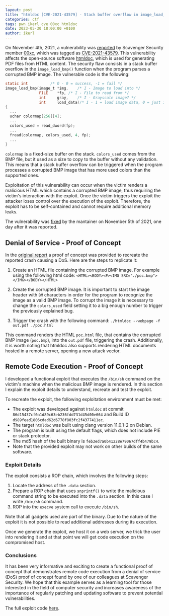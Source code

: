 ```yaml
---
layout: post
title: "htmldoc [CVE-2021-43579] - Stack buffer overflow in image_load_bmp()"
categories: ctf
tags: pwn ikerl cve 00xc htmldoc
date: 2023-05-30 18:00:00 +0100
author: ikerl
---
```


On November 4th, 2021, a vulnerability was [reported](https://github.com/michaelrsweet/htmldoc/issues/453) by Scavenger Security member [00xc](https://scavengersecurity.com/tags/00xc/), which was tagged as [CVE-2021-43579](https://nvd.nist.gov/vuln/detail/CVE-2021-43579). This vulnerability affects the open-source software [htmldoc](https://github.com/michaelrsweet/htmldoc), which is used for generating PDF files from HTML content. The security flaw consists in a stack buffer overflow in the `image_load_bmp()` function when the program parses a corrupted BMP image. The vulnerable code is the following:

```c
static int          /* O - 0 = success, -1 = fail */
image_load_bmp(image_t *img,    /* I - Image to load into */
               FILE    *fp, /* I - File to read from */
               int     gray,    /* I - Grayscale image? */
               int     load_data)/* I - 1 = load image data, 0 = just info */
{
  ...
  uchar colormap[256][4];
  ...
  colors_used = read_dword(fp);
  ...
  fread(colormap, colors_used, 4, fp);
  ...
}
```

`colormap` is a fixed-size buffer on the stack. `colors_used` comes from the BMP file, but it used as a size to copy to the buffer without any validation. This means that a stack buffer overflow can be triggered when the program processes a corrupted BMP image that has more used colors than the supported ones.

Exploitation of this vulnerability can occur when the victim renders a malicious HTML which contains a corrupted BMP image, thus requiring the victim's interaction with the exploit. Once the victim triggers the exploit the attacker loses control over the execution of the exploit. Therefore, the exploit has to be self-contained and cannot require additional memory leaks.

The vulnerability was [fixed](https://github.com/michaelrsweet/htmldoc/commit/27d08989a5a567155d506ac870ae7d8cc88fa58b) by the mantainer on November 5th of 2021, one day after it was reported.

## Denial of Service - Proof of Concept

In the [original report](https://github.com/michaelrsweet/htmldoc/issues/453) a proof of concept was provided to recreate the reported crash causing a DoS. Here are the steps to replicate it:

1. Create an HTML file containing the corrupted BMP image. For example using the following html code: `<HTML><BODY><P><IMG SRC="./poc.bmp"></IMG></BODY></HTML>`

2. Create the corrupted BMP image. It is important to start the image header with `BM` characters in order for the program to recognize the image as a valid BMP image. To corrupt the image it is necessary to change the `colors_used` field setting it to a big enough number to trigger the previously explained bug.

3. Trigger the crash with the following command: `./htmldoc --webpage -f out.pdf ./poc.html`

This command renders the HTML `poc.html` file, that contains the corrupted BMP image (`poc.bmp`), into the `out.pdf` file, triggering the crash. Additionally, it is worth noting that htmldoc also supports rendering HTML documents hosted in a remote server, opening a new attack vector.

## Remote Code Execution - Proof of Concept

I developed a functional exploit that executes the `/bin/sh` command on the victim's machine when the malicious BMP image is rendered. In this section I explain the exploit details to understand, recreate and test the exploit.

To recreate the exploit, the following exploitation environment must be met:

- The exploit was developed against `htmldoc` at commit `86d15437cf0a1d89c63eb236fdd731d45d00e664` and Build ID `d989fead1806cdad62d6778f803fc2f4377411ec`.
- The target `htmldoc` was built using clang version 11.0.1-2 on Debian.
- The program is built using the default flags, which does not include PIE or stack protector.
- The md5 hash of the built binary is `feb3ed7a0b41228e79067dff4b479bc4`.
- Note that the provided exploit may not work on other builds of the same software.

### Exploit Details

The exploit consists a ROP chain, which involves the following steps:

1. Locate the address of the `.data` section.
2. Prepare a ROP chain that uses `snprintf()` to write the malicious command string to be executed into the `.data` section. In this case I write `/bin/sh` command.
3. ROP into the `execve` system call to execute `/bin/sh`.

Note that all gadgets used are part of the binary. Due to the nature of the exploit it is not possible to read additional addresses during its execution.

Once we generate the exploit, we host it on a web server, we trick the user into rendering it and at that point we will get code execution on the compromised host.

### Conclusions

It has been very informative and exciting to create a functional proof of concept that demonstrates remote code execution from a denial of service (DoS) proof of concept found by one of our colleagues at Scavenger Security. We hope that this example serves as a learning tool for those interested in the field of computer security and increases awareness of the importance of regularly patching and updating software to prevent potential vulnerabilities.

The full exploit code [here](https://gist.github.com/ikerl/4d0302cd17e804f9ace0529cae5b060b).